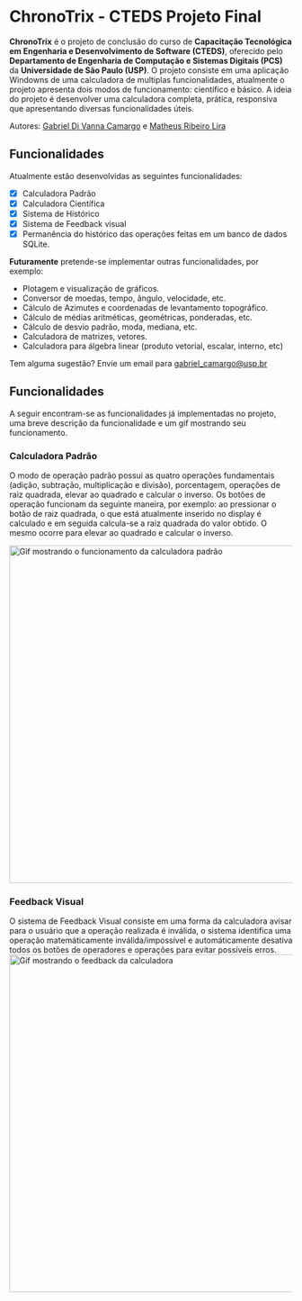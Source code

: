 # ChronoTrix - CTEDS Projeto Final
**ChronoTrix** é o projeto de conclusão do curso de **Capacitação Tecnológica em Engenharia e Desenvolvimento de Software (CTEDS)**, oferecido pelo **Departamento de Engenharia de Computação e Sistemas Digitais (PCS)** da **Universidade de São Paulo (USP)**. O projeto consiste em uma aplicação Windowns de uma calculadora de multiplas funcionalidades, atualmente o projeto apresenta dois modos de funcionamento: científico e básico. A ideia do projeto é desenvolver uma calculadora completa, prática, responsiva que apresentando diversas funcionalidades úteis.

Autores: [Gabriel Di Vanna Camargo](https://github.com/FastShowDev) e [Matheus Ribeiro Lira](https://github.com/mtlira)

## Funcionalidades
Atualmente estão desenvolvidas as seguintes funcionalidades:
- [x] Calculadora Padrão
- [x] Calculadora Científica
- [x] Sistema de Histórico
- [x] Sistema de Feedback visual
- [x] Permanência do histórico das operações feitas em um banco de dados SQLite.<br/>

**Futuramente** pretende-se implementar outras funcionalidades, por exemplo:<br/>

- Plotagem e visualização de gráficos.
- Conversor de moedas, tempo, ângulo, velocidade, etc.
- Cálculo de Azimutes e coordenadas de levantamento topográfico.
- Cálculo de médias aritméticas, geométricas, ponderadas, etc.
- Cálculo de desvio padrão, moda, mediana, etc.
- Calculadora de matrizes, vetores.
- Calculadora para álgebra linear (produto vetorial, escalar, interno, etc)

Tem alguma sugestão? Envie um email para gabriel_camargo@usp.br

## Funcionalidades
A seguir encontram-se as funcionalidades já implementadas no projeto, uma breve descrição da funcionalidade e um gif mostrando seu funcionamento.

### Calculadora Padrão
O modo de operação padrão possui as quatro operações fundamentais (adição, subtração, multiplicação e divisão), porcentagem, operações de raiz quadrada, elevar ao quadrado e calcular o inverso. Os botões de operação funcionam da seguinte maneira, por exemplo: ao pressionar o botão de raiz quadrada, o que está atualmente inserido no display é calculado e em seguida calcula-se a raiz quadrada do valor obtido. O mesmo ocorre para elevar ao quadrado e calcular o inverso.

<img alt="Gif mostrando o funcionamento da calculadora padrão" src="https://user-images.githubusercontent.com/109106987/208176837-627b798c-25cb-4963-9ec6-a9b3a37b1b3d.gif" width="600px"/>

### Feedback Visual
O sistema de Feedback Visual consiste em uma forma da calculadora avisar para o usuário que a operação realizada é inválida, o sistema identifica uma operação matemáticamente inválida/impossível e automáticamente desativa todos os botões de operadores e operações para evitar possíveis erros.
<img alt="Gif mostrando o feedback da calculadora" src="https://user-images.githubusercontent.com/109106987/208176837-627b798c-25cb-4963-9ec6-a9b3a37b1b3d.gif" width="600px"/>



